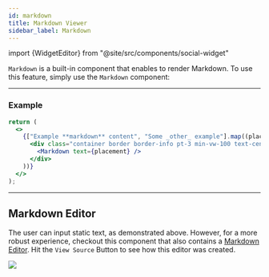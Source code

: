 ```yaml
---
id: markdown
title: Markdown Viewer
sidebar_label: Markdown
---
```


import {WidgetEditor} from "@site/src/components/social-widget"

`Markdown` is a built-in component that enables to render Markdown. To use this feature, simply use the `Markdown` component:

<hr class="subsection" />

### Example

<WidgetEditor id='1' height="120px">

```jsx
return (
  <>
    {["Example **markdown** content", "Some _other_ example"].map((placement) => (
      <div class="container border border-info pt-3 min-vw-100 text-center">
        <Markdown text={placement} />
      </div>
    ))}
  </>
);
```

</WidgetEditor>

---

## Markdown Editor

The user can input static text, as demonstrated above. However, for a more robust experience, checkout this component that also contains a [Markdown Editor](https://near.social/#/mob.near/widget/MarkdownEditorIframeExample). Hit the `View Source` Button to see how this editor was created.

![](https://i.imgur.com/XJO8tEz.png)

